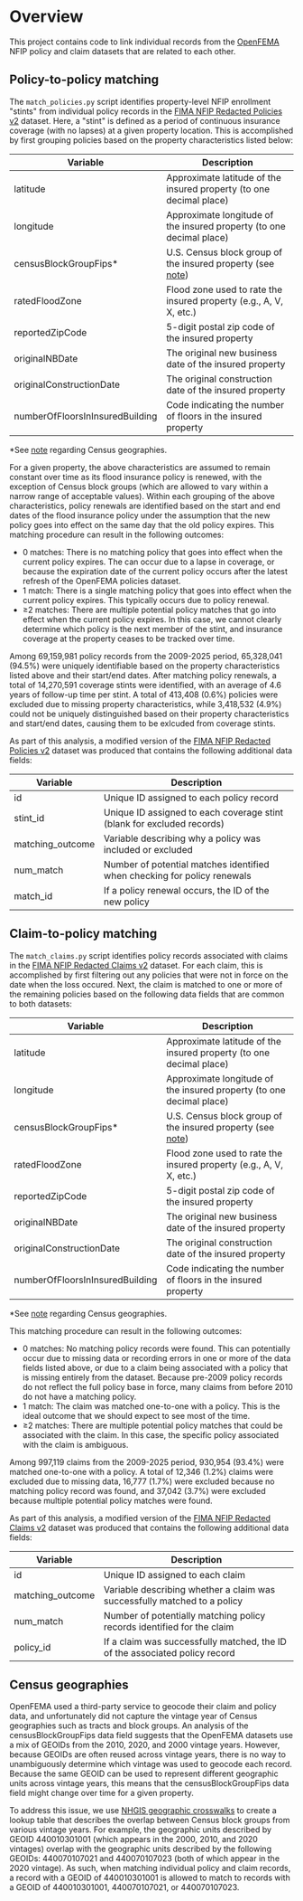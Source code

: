 # Overview
This project contains code to link individual records from the [OpenFEMA](https://www.fema.gov/about/openfema/data-sets#nfip) NFIP policy and claim datasets that are related to each other. 

## Policy-to-policy matching

The `match_policies.py` script identifies property-level NFIP enrollment "stints" from individual policy records in the [FIMA NFIP Redacted Policies v2](https://www.fema.gov/openfema-data-page/fima-nfip-redacted-policies-v2) dataset. Here, a "stint" is defined as a period of continuous insurance coverage (with no lapses) at a given property location. This is accomplished by first grouping policies based on the property characteristics listed below: 

| Variable                        | Description                                                          |
|---------------------------------|----------------------------------------------------------------------|
| latitude                        | Approximate latitude of the insured property (to one decimal place)  |
| longitude                       | Approximate longitude of the insured property (to one decimal place) |
| censusBlockGroupFips\*          | U.S. Census block group of the insured property (see [note](https://github.com/UNC-Cofires/NFIP-policy-matching/edit/main/README.md#census-geographies)) |
| ratedFloodZone                  | Flood zone used to rate the insured property (e.g., A, V, X, etc.)   |
| reportedZipCode                 | 5-digit postal zip code of the insured property                      |
| originalNBDate                  | The original new business date of the insured property               |
| originalConstructionDate        | The original construction date of the insured property               |
| numberOfFloorsInInsuredBuilding | Code indicating the number of floors in the insured property         |

\*See [note](https://github.com/UNC-Cofires/NFIP-policy-matching/edit/main/README.md#census-geographies) regarding Census geographies.

For a given property, the above characteristics are assumed to remain constant over time as its flood insurance policy is renewed, with the exception of Census block groups (which are allowed to vary within a narrow range of acceptable values). Within each grouping of the above characteristics, policy renewals are identified based on the start and end dates of the flood insurance policy under the assumption that the new policy goes into effect on the same day that the old policy expires. This matching procedure can result in the following outcomes: 

- 0 matches: There is no matching policy that goes into effect when the current policy expires. The can occur due to a lapse in coverage, or because the expiration date of the current policy occurs after the latest refresh of the OpenFEMA policies dataset. 
- 1 match: There is a single matching policy that goes into effect when the current policy expires. This typically occurs due to policy renewal. 
- ≥2 matches: There are multiple potential policy matches that go into effect when the current policy expires. In this case, we cannot clearly determine which policy is the next member of the stint, and insurance coverage at the property ceases to be tracked over time.

Among 69,159,981 policy records from the 2009-2025 period, 65,328,041 (94.5%) were uniquely identifiable based on the property characteristics listed above and their start/end dates. After matching policy renewals, a total of 14,270,591 coverage stints were identified, with an average of 4.6 years of follow-up time per stint. A total of 413,408 (0.6%) policies were excluded due to missing property characteristics, while 3,418,532 (4.9%) could not be uniquely distinguished based on their property characteristics and start/end dates, causing them to be exlcuded from coverage stints. 

As part of this analysis, a modified version of the [FIMA NFIP Redacted Policies v2](https://www.fema.gov/openfema-data-page/fima-nfip-redacted-policies-v2) dataset was produced that contains the following additional data fields: 

| Variable         | Description                                                              |
|------------------|--------------------------------------------------------------------------|
| id               | Unique ID assigned to each policy record                                 |
| stint_id         | Unique ID assigned to each coverage stint (blank for excluded records)   |
| matching_outcome | Variable describing why a policy was included or excluded                |
| num_match        | Number of potential matches identified when checking for policy renewals |
| match_id         | If a policy renewal occurs, the ID of the new policy                     |


## Claim-to-policy matching

The `match_claims.py` script identifies policy records associated with claims in the [FIMA NFIP Redacted Claims v2](https://www.fema.gov/openfema-data-page/fima-nfip-redacted-claims-v2) dataset. For each claim, this is accomplished by first filtering out any policies that were not in force on the date when the loss occured. Next, the claim is matched to one or more of the remaining policies based on the following data fields that are common to both datasets: 

| Variable                        | Description                                                          |
|---------------------------------|----------------------------------------------------------------------|
| latitude                        | Approximate latitude of the insured property (to one decimal place)  |
| longitude                       | Approximate longitude of the insured property (to one decimal place) |
| censusBlockGroupFips\*          | U.S. Census block group of the insured property (see [note](https://github.com/UNC-Cofires/NFIP-policy-matching/edit/main/README.md#census-geographies)) |
| ratedFloodZone                  | Flood zone used to rate the insured property (e.g., A, V, X, etc.)   |
| reportedZipCode                 | 5-digit postal zip code of the insured property                      |
| originalNBDate                  | The original new business date of the insured property               |
| originalConstructionDate        | The original construction date of the insured property               |
| numberOfFloorsInInsuredBuilding | Code indicating the number of floors in the insured property         |

\*See [note](https://github.com/UNC-Cofires/NFIP-policy-matching/edit/main/README.md#census-geographies) regarding Census geographies.

This matching procedure can result in the following outcomes: 

- 0 matches: No matching policy records were found. This can potentially occur due to missing data or recording errors in one or more of the data fields listed above, or due to a claim being associated with a policy that is missing entirely from the dataset. Because pre-2009 policy records do not reflect the full policy base in force, many claims from before 2010 do not have a matching policy. 
- 1 match: The claim was matched one-to-one with a policy. This is the ideal outcome that we should expect to see most of the time.  
- ≥2 matches: There are multiple potential policy matches that could be associated with the claim. In this case, the specific policy associated with the claim is ambiguous. 

Among 997,119 claims from the 2009-2025 period, 930,954 (93.4%) were matched one-to-one with a policy. A total of 12,346 (1.2%) claims were excluded due to missing data, 16,777 (1.7%) were excluded because no matching policy record was found, and 37,042 (3.7%) were excluded because multiple potential policy matches were found. 

As part of this analysis, a modified version of the [FIMA NFIP Redacted Claims v2](https://www.fema.gov/openfema-data-page/fima-nfip-redacted-claims-v2) dataset was produced that contains the following additional data fields: 

| Variable         | Description                                                                 |
|------------------|-----------------------------------------------------------------------------|
| id               | Unique ID assigned to each claim                                            |
| matching_outcome | Variable describing whether a claim was successfully matched to a policy    |
| num_match        | Number of potentially matching policy records identified for the claim      |
| policy_id        | If a claim was successfully matched, the ID of the associated policy record |

## Census geographies

OpenFEMA used a third-party service to geocode their claim and policy data, and unfortunately did not capture the vintage year of Census geographies such as tracts and block groups. An analysis of the censusBlockGroupFips data field suggests that the OpenFEMA datasets use a mix of GEOIDs from the 2010, 2020, and 2000 vintage years. However, because GEOIDs are often reused across vintage years, there is no way to unambiguously determine which vintage was used to geocode each record. Because the same GEOID can be used to represent different geographic units across vintage years, this means that the censusBlockGroupFips data field might change over time for a given property.

To address this issue, we use [NHGIS geographic crosswalks](https://www.nhgis.org/geographic-crosswalks) to create a lookup table that describes the overlap between Census block groups from various vintage years. For example, the geographic units described by GEOID 440010301001 (which appears in the 2000, 2010, and 2020 vintages) overlap with the geographic units described by the following GEOIDs: 440070107021 and 440070107023 (both of which appear in the 2020 vintage). As such, when matching individual policy and claim records, a record with a GEOID of 440010301001 is allowed to match to records with a GEOID of 440010301001, 440070107021, or 440070107023. 



